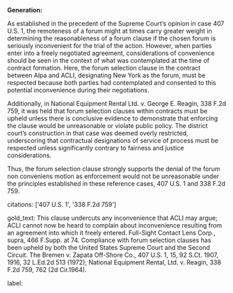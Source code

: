 **Generation:**

As established in the precedent of the Supreme Court’s opinion in case 407 U.S. 1, the remoteness of a forum might at times carry greater weight in determining the reasonableness of a forum clause if the chosen forum is seriously inconvenient for the trial of the action. However, when parties enter into a freely negotiated agreement, considerations of convenience should be seen in the context of what was contemplated at the time of contract formation. Here, the forum selection clause in the contract between Alpa and ACLI, designating New York as the forum, must be respected because both parties had contemplated and consented to this potential inconvenience during their negotiations.

Additionally, in National Equipment Rental Ltd. v. George E. Reagin, 338 F.2d 759, it was held that forum selection clauses within contracts must be upheld unless there is conclusive evidence to demonstrate that enforcing the clause would be unreasonable or violate public policy. The district court’s construction in that case was deemed overly restricted, underscoring that contractual designations of service of process must be respected unless significantly contrary to fairness and justice considerations.

Thus, the forum selection clause strongly supports the denial of the forum non conveniens motion as enforcement would not be unreasonable under the principles established in these reference cases, 407 U.S. 1 and 338 F.2d 759.

citations: ['407 U.S. 1', '338 F.2d 759']

gold_text: This clause undercuts any inconvenience that ACLI may argue; ACLI cannot now be heard to complain about inconvenience resulting from an agreement into which it freely entered. Full-Sight Contact Lens Corp., supra, 466 F.Supp. at 74. Compliance with forum selection clauses has been upheld by both the United States Supreme Court and the Second Circuit. The Bremen v. Zapata Off-Shore Co., 407 U.S. 1, 15, 92 S.Ct. 1907, 1916, 32 L.Ed.2d 513 (1972); National Equipment Rental, Ltd. v. Reagin, 338 F.2d 759, 762 (2d Cir.1964).

label: 